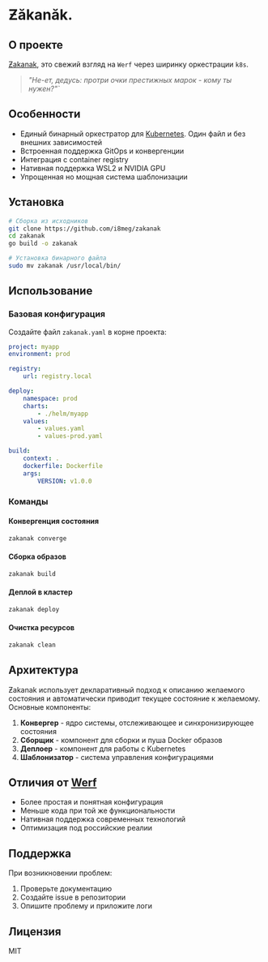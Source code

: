 # Ƶӑkаnӑk.

## О проекте
[Ƶakanak](https://dic.academic.ru/dic.nsf/dic_synonims/390396/%D1%87%D0%B0%D0%BA%D0%B0%D0%BD%D0%B0%D0%BAчаканак "др.-чув. чӑканӑк — бухта, залив"), это свежий взгляд на `Werf` через ширинку оркестрации `k8s`.

> _"Не-ет, дедусь: протри очки престижных марок - кому ты нужен?"`_

## Особенности
- Eдиный бинарный оркестратор для [Kubernetes](https://ru.wikipedia.org/wiki/Kubernetes "от др.-греч. κυβερνήτης — кормчий, рулевой"). Один файл и без внешних зависимостей
- Встроенная поддержка GitOps и конвергенции
- Интеграция с container registry
- Нативная поддержка WSL2 и NVIDIA GPU
- Упрощенная но мощная система шаблонизации

## Установка
```bash
# Сборка из исходников
git clone https://github.com/i8meg/zakanak
cd zakanak
go build -o zakanak

# Установка бинарного файла
sudo mv zakanak /usr/local/bin/
```

## Использование

### Базовая конфигурация
Создайте файл `zakanak.yaml` в корне проекта:

```yaml
project: myapp
environment: prod

registry:
	url: registry.local

deploy:
	namespace: prod
	charts:
		- ./helm/myapp
	values:
		- values.yaml
		- values-prod.yaml

build:
	context: .
	dockerfile: Dockerfile
	args:
		VERSION: v1.0.0
```

### Команды

#### Конвергенция состояния
```bash
zakanak converge
```

#### Сборка образов
```bash
zakanak build
```

#### Деплой в кластер
```bash
zakanak deploy
```

#### Очистка ресурсов
```bash
zakanak clean
```

## Архитектура
Ƶakanak использует декларативный подход к описанию желаемого состояния и автоматически приводит текущее состояние к желаемому. Основные компоненты:

1. **Конвергер** - ядро системы, отслеживающее и синхронизирующее состояния
2. **Сборщик** - компонент для сборки и пуша Docker образов
3. **Деплоер** - компонент для работы с Kubernetes
4. **Шаблонизатор** - система управления конфигурациями

## Отличия от [Werf](https://github.com/werf/werf)
- Более простая и понятная конфигурация
- Меньше кода при той же функциональности
- Нативная поддержка современных технологий
- Оптимизация под российские реалии

## Поддержка
При возникновении проблем:
1. Проверьте документацию
2. Создайте issue в репозитории
3. Опишите проблему и приложите логи

## Лицензия
MIT